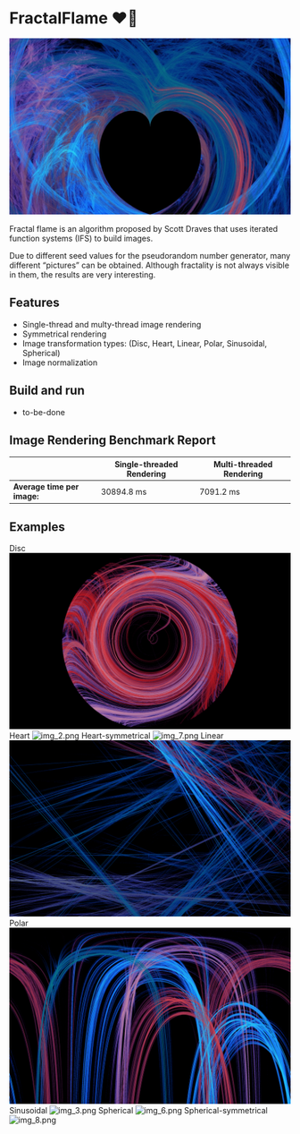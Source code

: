 # FractalFlame ❤️‍🔥

![img.png](readme_img/img.png)

Fractal flame is an algorithm proposed by Scott Draves that uses iterated function systems (IFS) to build images. 

Due to different seed values for the pseudorandom number generator, many different “pictures” can be obtained. Although fractality is not always visible in them, the results are very interesting.

## Features

- Single-thread and multy-thread image rendering
- Symmetrical rendering
- Image transformation types: (Disc, Heart, Linear, Polar, Sinusoidal, Spherical)
- Image normalization

## Build and run

- to-be-done

## Image Rendering Benchmark Report

| | Single-threaded Rendering | Multi-threaded Rendering|
|---|---|---|
| **Average time per image:** | 30894.8 ms | 7091.2 ms |

## Examples

Disc
![img_4.png](readme_img/img_4.png)
Heart
![img_2.png](readme_img/img_2.png)
Heart-symmetrical
![img_7.png](readme_img/img_7.png)
Linear
![img_1.png](readme_img/img_1.png)
Polar
![img_5.png](readme_img/img_5.png)
Sinusoidal
![img_3.png](readme_img/img_3.png)
Spherical
![img_6.png](readme_img/img_6.png)
Spherical-symmetrical
![img_8.png](readme_img/img_8.png)
